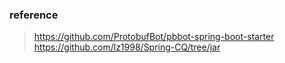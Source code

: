 ### reference
> https://github.com/ProtobufBot/pbbot-spring-boot-starter
> https://github.com/lz1998/Spring-CQ/tree/jar